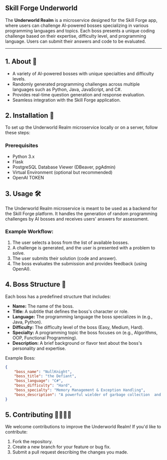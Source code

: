 ## Skill Forge Underworld

The **Underworld Realm** is a microservice designed for the Skill Forge app, where users can challenge AI-powered bosses specializing in various programming languages and topics. Each boss presents a unique coding challenge based on their expertise, difficulty level, and programming language. Users can submit their answers and code to be evaluated.

--- 
## 1. About 📖

- A variety of AI-powered bosses with unique specialties and difficulty levels.
- Randomly generated programming challenges across multiple languages such as Python, Java, JavaScript, and C#.
- Provides real-time question generation and response evaluation.
- Seamless integration with the Skill Forge application.

## 2. Installation 💾

To set up the Underworld Realm microservice locally or on a server, follow these steps:

### Prerequisites

- Python 3.x
- Flask
- PostgreSQL Database Viewer (DBeaver, pgAdmin)
- Virtual Environment (optional but recommended)
- OpenAI TOKEN

## 3. Usage 🛠️

The Underworld Realm microservice is meant to be used as a backend for the Skill Forge platform. It handles the generation of random programming challenges by AI bosses and receives users' answers for assessment.

### Example Workflow:

1. The user selects a boss from the list of available bosses.
2. A challenge is generated, and the user is presented with a problem to solve.
3. The user submits their solution (code and answer).
4. The boss evaluates the submission and provides feedback (using OpenAI).

## 4. Boss Structure 🤖

Each boss has a predefined structure that includes:

- **Name:** The name of the boss.
- **Title:** A subtitle that defines the boss's character or role.
- **Language:** The programming language the boss specializes in (e.g., Java, Python).
- **Difficulty:** The difficulty level of the boss (Easy, Medium, Hard).
- **Specialty:** A programming topic the boss focuses on (e.g., Algorithms, OOP, Functional Programming).
- **Description:** A brief background or flavor text about the boss's personality and expertise.

Example Boss:
```json
{ 
	"boss_name": "NullKnight", 
	"boss_title": "the Defiant", 
	"boss_language": "C#", 
	"boss_difficulty": "Hard", 
	"boss_specialty": "Memory Management & Exception Handling",
	"boss_description": "A powerful wielder of garbage collection  and defensive coding techniques, vanquishing bugs and memory leaks."
}
```

## 5. Contributing 👨‍💻👩‍💻

We welcome contributions to improve the Underworld Realm! If you'd like to contribute:

1. Fork the repository.
2. Create a new branch for your feature or bug fix.
3. Submit a pull request describing the changes you made.
